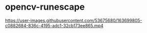 # opencv-runescape

https://user-images.githubusercontent.com/53675680/163699805-c0882684-836c-4195-adc1-32cb173ee865.mp4

